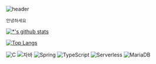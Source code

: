 ![header](https://capsule-render.vercel.app/api?type=wave&color=auto&height=250&section=header&text=Git%20Hub&fontSize=50)

```
안녕하세요
```

[![*'s github stats](https://github-readme-stats.vercel.app/api?username=alstjd1018&show_icons=true&theme=dark)](https://github.com/alstjd1018)

[![Top Langs](https://github-readme-stats.vercel.app/api/top-langs/?username=alstjd1018)](https://github.com/alstjd1018/github-readme-stats)

![C](https://img.shields.io/badge/-C-123456?style=flat-square&logo=C&logoColor=black)
![자바](https://img.shields.io/badge/-자바-007396?style=flat&logo=Java&logoColor=ffffff)
![Spring](https://img.shields.io/badge/-Spring-6DB33F?style=for-the-badge&logo=Spring&logoColor=white)
![TypeScript](https://img.shields.io/badge/-TypeScript-3178C6?style=flat-square&logo=TypeScript&logoColor=white)
![Serverless](https://img.shields.io/badge/-Serverless-FD5750?style=flat-square&logo=Serverless&logoColor=magenta)
![MariaDB](https://img.shields.io/badge/-MariaDB-1F305F?style=flat-square&logo=mariadb&logoColor=white)

